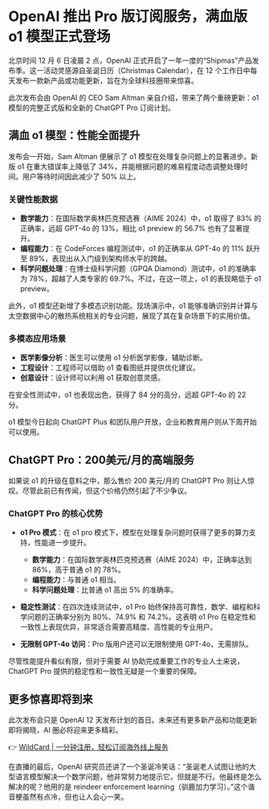 # OpenAI 推出 Pro 版订阅服务，满血版 o1 模型正式登场

北京时间 12 月 6 日凌晨 2 点，OpenAI 正式开启了一年一度的“Shipmas”产品发布季。这一活动灵感源自圣诞日历（Christmas Calendar），在 12 个工作日中每天发布一款新产品或功能更新，旨在为全球科技圈带来惊喜。

此次发布会由 OpenAI 的 CEO Sam Altman 亲自介绍，带来了两个重磅更新：o1 模型的完整正式版和全新的 ChatGPT Pro 订阅计划。

## 满血 o1 模型：性能全面提升

发布会一开始，Sam Altman 便展示了 o1 模型在处理复杂问题上的显著进步。新版 o1 在重大错误率上降低了 34%，并能根据问题的难易程度动态调整处理时间。用户等待时间因此减少了 50% 以上。

### 关键性能数据

- **数学能力**：在国际数学奥林匹克预选赛（AIME 2024）中，o1 取得了 83% 的正确率，远超 GPT-4o 的 13%，相比 o1 preview 的 56.7% 也有了显著提升。
- **编程能力**：在 CodeForces 编程测试中，o1 的正确率从 GPT-4o 的 11% 跃升至 89%，表现出从入门级到架构师水平的跨越。
- **科学问题处理**：在博士级科学问题（GPQA Diamond）测试中，o1 的准确率为 78%，超越了人类专家的 69.7%。不过，在这一项上，o1 的表现略低于 o1 preview。

此外，o1 模型还新增了多模态识别功能。现场演示中，o1 能够准确识别并计算与太空数据中心的散热系统相关的专业问题，展现了其在复杂场景下的实用价值。

### 多模态应用场景

- **医学影像分析**：医生可以使用 o1 分析医学影像，辅助诊断。
- **工程设计**：工程师可以借助 o1 查看图纸并提供优化建议。
- **创意设计**：设计师可以利用 o1 获取创意灵感。

在安全性测试中，o1 也表现出色，获得了 84 分的高分，远超 GPT-4o 的 22 分。

o1 模型今日起向 ChatGPT Plus 和团队用户开放，企业和教育用户则从下周开始可以使用。

## ChatGPT Pro：200美元/月的高端服务

如果说 o1 的升级在意料之中，那么售价 200 美元/月的 ChatGPT Pro 则让人惊叹。尽管此前已有传闻，但这个价格仍然引起了不少争议。

### ChatGPT Pro 的核心优势

- **o1 Pro 模式**：在 o1 pro 模式下，模型在处理复杂问题时获得了更多的算力支持，性能进一步提升。
  - **数学能力**：在国际数学奥林匹克预选赛（AIME 2024）中，正确率达到 86%，高于普通 o1 的 78%。
  - **编程能力**：与普通 o1 相当。
  - **科学问题处理**：比普通 o1 高出 5% 的准确率。

- **稳定性测试**：在四次连续测试中，o1 Pro 始终保持高可靠性，数学、编程和科学问题的正确率分别为 80%、74.9% 和 74.2%。这表明 o1 Pro 在稳定性和一致性上表现优异，非常适合需要高精度、高性能的专业用户。

- **无限制 GPT-4o 访问**：Pro 版用户还可以无限制使用 GPT-4o，无需排队。

尽管性能提升看似有限，但对于需要 AI 协助完成重要工作的专业人士来说，ChatGPT Pro 提供的稳定性和一致性无疑是一个重要的保障。

## 更多惊喜即将到来

此次发布会只是 OpenAI 12 天发布计划的首日。未来还有更多新产品和功能更新即将揭晓，AI 圈必将迎来更多精彩。

👉 [WildCard | 一分钟注册，轻松订阅海外线上服务](https://bbtdd.com/WildCard)

在直播的最后，OpenAI 研究员还讲了一个圣诞冷笑话：“圣诞老人试图让他的大型语言模型解决一个数学问题，他非常努力地提示它，但就是不行。他最终是怎么解决的呢？他用的是 reindeer enforcement learning（驯鹿加力学习）。”这个谐音梗虽然有点冷，但也让人会心一笑。